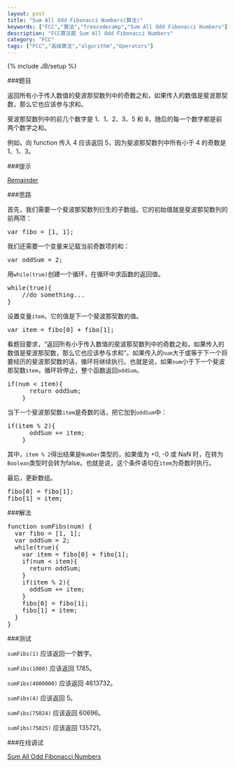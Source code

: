 ```yaml
---
layout: post
title: "Sum All Odd Fibonacci Numbers(算法)"
keywords: ["FCC","算法","freecodecamp","Sum All Odd Fibonacci Numbers"]
description: "FCC算法题 Sum All Odd Fibonacci Numbers"
category: "FCC"
tags: ["FCC","高级算法","algorithm","Operators"]
---
```

{% include JB/setup %}

###题目

返回所有小于传入数值的斐波那契数列中的奇数之和，如果传入的数值是斐波那契数，那么它也应该参与求和。

斐波那契数列中的前几个数字是 1、1、2、3、5 和 8，随后的每一个数字都是前两个数字之和。

例如，向 function 传入 4 应该返回 5，因为斐波那契数列中所有小于 4 的奇数是 1、1、3。

###提示

[Remainder](https://developer.mozilla.org/zh-CN/docs/Web/JavaScript/Reference/Operators/Arithmetic_Operators#Remainder_(.25))

###思路

首先，我们需要一个斐波那契数列衍生的子数组。它的初始值就是斐波那契数列的前两项：

<pre>
var fibo = [1, 1];
</pre>

我们还需要一个变量来记载当前奇数项的和：

<pre>
var oddSum = 2;
</pre>

用`while(true)`创建一个循环，在循环中求函数的返回值。

<pre>
while(true){
	//do something...
}
</pre>

设置变量`item`，它的值是下一个斐波那契数的值。

<pre>
var item = fibo[0] + fibo[1];
</pre>

看题目要求，“返回所有小于传入数值的斐波那契数列中的奇数之和，如果传入的数值是斐波那契数，那么它也应该参与求和”。如果传入的`num`大于或等于下一个将要经历的斐波那契数的话，循环将继续执行。也就是说，如果`num`小于下一个斐波那契数`item`，循环将停止，整个函数返回`oddSum`。

<pre>
if(num < item){
      return oddSum;
    }
</pre>

当下一个斐波那契数`item`是奇数的话，把它加到`oddSum`中：

<pre>
if(item % 2){
      oddSum += item;    
    }
</pre>

其中，`item % 2`得出结果是`Number`类型的，如果值为 +0, -0 或 NaN 时，在转为`Boolean`类型时会转为false。也就是说，这个条件语句在`item`为奇数时执行。

最后，更新数组。

<pre>
fibo[0] = fibo[1];
fibo[1] = item;
</pre>

###解法

<pre>
function sumFibs(num) {
  var fibo = [1, 1];
  var oddSum = 2;
  while(true){
    var item = fibo[0] + fibo[1];
    if(num < item){
      return oddSum;
    }
    if(item % 2){
      oddSum += item;    
    }
    fibo[0] = fibo[1];
    fibo[1] = item;
  }
}
</pre>

###测试

`sumFibs(1)` 应该返回一个数字。

`sumFibs(1000)` 应该返回 1785。

`sumFibs(4000000)` 应该返回 4613732。

`sumFibs(4)` 应该返回 5。

`sumFibs(75024)` 应该返回 60696。

`sumFibs(75025)` 应该返回 135721。

###在线调试

[Sum All Odd Fibonacci Numbers](https://freecodecamp.cn/challenges/sum-all-odd-fibonacci-numbers)